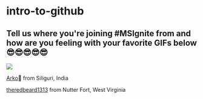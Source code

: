 # intro-to-github

## Tell us where you're joining #MSIgnite from and how are you feeling with your favorite GIFs below 😎😎😎😎😎
![](https://media.giphy.com/media/l41JK10Ccw26RV9PW/giphy.gif)

[Arko](https://twitter.com/arkodyutisaha)📍 from Siliguri, India 

[theredbeard1313](https://media.giphy.com/media/LZSCzK9yNpwhq/giphy.gif) from Nutter Fort, West Virginia



